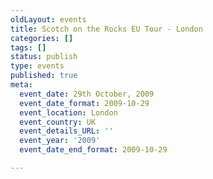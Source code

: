 ```yaml
---
oldLayout: events
title: Scotch on the Rocks EU Tour - London
categories: []
tags: []
status: publish
type: events
published: true
meta:
  event_date: 29th October, 2009
  event_date_format: 2009-10-29
  event_location: London
  event_country: UK
  event_details_URL: ''
  event_year: '2009'
  event_date_end_format: 2009-10-29

---
```

